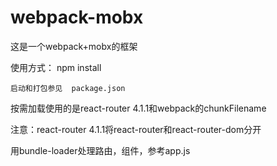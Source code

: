 # webpack-mobx
这是一个webpack+mobx的框架

使用方式：
    npm install

    启动和打包参见  package.json

按需加载使用的是react-router 4.1.1和webpack的chunkFilename  

注意：react-router 4.1.1将react-router和react-router-dom分开

用bundle-loader处理路由，组件，参考app.js

